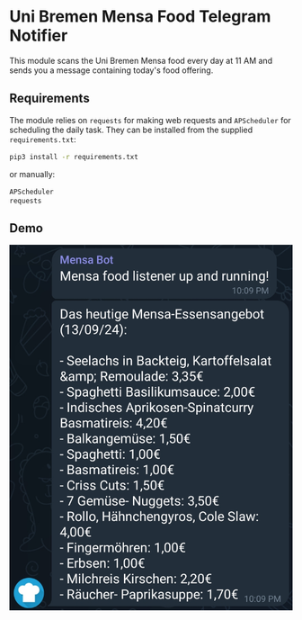 # Uni Bremen Mensa Food Telegram Notifier

This module scans the Uni Bremen Mensa food every day at 11 AM and sends you a message containing today's food offering.

## Requirements

The module relies on `requests` for making web requests and `APScheduler` for scheduling the daily task. They can be installed from the supplied `requirements.txt`:

```bash
pip3 install -r requirements.txt
```

or manually:

```
APScheduler
requests
```

## Demo

![Screenshot showcasing Telegram bot](https://raw.githubusercontent.com/leolion3/Portfolio/master/Python/UniMensa/media/demo.png)